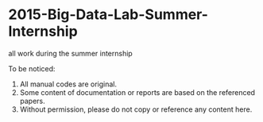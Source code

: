 # 2015-Big-Data-Lab-Summer-Internship
all work during the summer internship

To be noticed:
1. All manual codes are original.
2. Some content of documentation or reports are based on the referenced papers.
3. Without permission, please do not copy or reference any content here.
